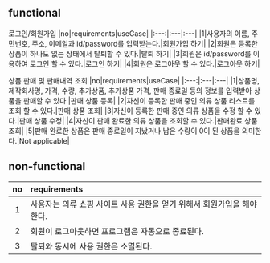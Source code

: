 ## functional

로그인/회원가입
|no|requirements|useCase|
|:---:|:---|:---|
|1|사용자의 이름, 주민번호, 주소, 이메일과 id/password를 입력받는다.|회원가입 하기|
|2|회원은 등록한 상품이 하나도 없는 상태에서 탈퇴할 수 있다.|탈퇴 하기|
|3|회원은 id/password를 이용하여 로그인 할 수 있다.|로그인 하기|
|4|회원은 로그아웃 할 수 있다.|로그아웃 하기|

상품 판매 및 판매내역 조회
|no|requirements|useCase|
|:---:|:---|:---|
|1|상품명, 제작회사명, 가격, 수량, 추가상품, 추가상품 가격, 판매 종료일 등의 정보를 입력받아 상품을 판매할 수 있다.|판매 상품 등록|
|2|자신이 등록한 판매 중인 의류 상품 리스트를 조회 할 수 있다.|판매 상품 조회|
|3|자신이 등록한 판매 중인 의류 상품을 수정 할 수 있다.|판매 상품 수정|
|4|자신이 판매 완료한 의류 상품을 조회할 수 있다.|판매완료 상품 조회|
|5|판매 완료한 상품은 판매 종료일이 지났거나 남은 수량이 0이 된 상품을 의미한다.|Not applicable|

## non-functional

| no  | requirements                                                           |
| :-: | :--------------------------------------------------------------------- |
|  1  | 사용자는 의류 쇼핑 사이트 사용 권한을 얻기 위해서 회원가입을 해야한다. |
|  2  | 회원이 로그아웃하면 프로그램은 자동으로 종료된다.                      |
|  3  | 탈퇴와 동시에 사용 권한은 소멸된다.                                    |
